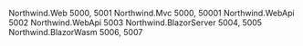 Northwind.Web 5000, 5001
Northwind.Mvc 5000, 50001
Northwind.WebApi 5002
Northwind.WebApi 5003
Northwind.BlazorServer 5004, 5005
Northwind.BlazorWasm 5006, 5007